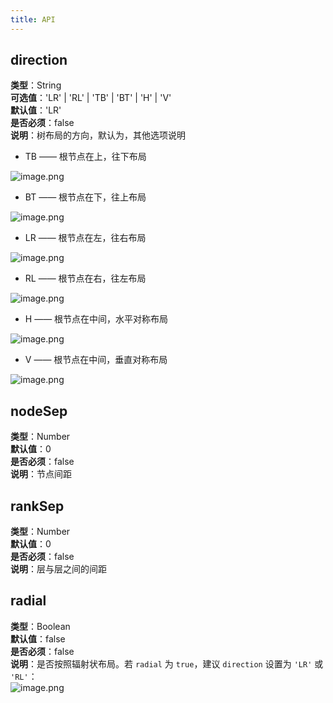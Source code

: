 ```yaml
---
title: API
---
```

## direction
**类型**：String<br />**可选值**：'LR' | 'RL' | 'TB' | 'BT' | 'H' | 'V'<br />**默认值**：'LR'<br />**是否必须**：false<br />**说明**：树布局的方向，默认为，其他选项说明

- TB —— 根节点在上，往下布局

![image.png](https://cdn.nlark.com/yuque/0/2019/png/156681/1571832831947-89713eef-7898-446b-9edc-604ed63b77d4.png#align=left&display=inline&height=48&name=image.png&originHeight=760&originWidth=1784&search=&size=518414&status=done&width=112)

- BT —— 根节点在下，往上布局

![image.png](https://cdn.nlark.com/yuque/0/2019/png/156681/1571832849059-ada0d199-ca15-4ce0-83e0-de00f9482c0b.png#align=left&display=inline&height=50&name=image.png&originHeight=786&originWidth=1814&search=&size=517688&status=done&width=115)

- LR —— 根节点在左，往右布局

![image.png](https://cdn.nlark.com/yuque/0/2019/png/156681/1571832767625-ad86a4b6-dabb-4f53-9800-31bb3fef88c6.png#align=left&display=inline&height=114&name=image.png&originHeight=896&originWidth=408&search=&size=214689&status=done&width=52)

- RL —— 根节点在右，往左布局

![image.png](https://cdn.nlark.com/yuque/0/2019/png/156681/1571832804357-6b4c6e65-22fe-45b1-ab9f-bf954cdb0b13.png#align=left&display=inline&height=116&name=image.png&originHeight=912&originWidth=410&search=&size=213061&status=done&width=52)

- H —— 根节点在中间，水平对称布局

![image.png](https://cdn.nlark.com/yuque/0/2019/png/156681/1571832893099-55fa98c8-30f2-49c6-b582-76dd69de7b4a.png#align=left&display=inline&height=104&name=image.png&originHeight=892&originWidth=712&search=&size=279079&status=done&width=83)

- V —— 根节点在中间，垂直对称布局

![image.png](https://cdn.nlark.com/yuque/0/2019/png/156681/1571832910720-f3d479c3-b822-4123-b207-a81e22fad324.png#align=left&display=inline&height=91&name=image.png&originHeight=922&originWidth=1172&search=&size=366086&status=done&width=116)

## nodeSep
**类型**：Number<br />**默认值**：0<br />**是否必须**：false<br />**说明**：节点间距

## rankSep
**类型**：Number<br />**默认值**：0<br />**是否必须**：false<br />**说明**：层与层之间的间距

## radial
**类型**：Boolean<br />**默认值**：false<br />**是否必须**：false<br />**说明**：是否按照辐射状布局。若 `radial` 为 `true`，建议 `direction` 设置为 `'LR'` 或 `'RL'`：<br />![image.png](https://cdn.nlark.com/yuque/0/2019/png/156681/1571833294684-7874d71d-fb44-4340-95d0-c03b56c67a18.png#align=left&display=inline&height=172&name=image.png&originHeight=926&originWidth=922&search=&size=286654&status=done&width=171)